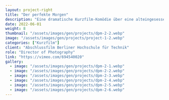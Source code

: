 ```yaml
---
layout: project-right
title: "Der perfekte Morgen"
description: "Eine dramatische Kurzfilm-Komödie über eine alteingesessene Moderatorin einer Morning Show, der droht durch ihre jünge Co-Moderatorin ersetzt zu werden."
date: 2022-06-01
weight: 8
thumbnail: "/assets/images/gen/projects/dpm-2-2.webp"
image: "/assets/images/gen/projects/project-1-2.webp"
categories: ["Kurzfilm"]
client: "Abschlussfilm Berliner Hochschule für Technik"
role: "Director of Photography"
link: "https://vimeo.com/694540020"
gallery:
  - image: "/assets/images/gen/projects/dpm-2-1.webp"
  - image: "/assets/images/gen/projects/dpm-2-2.webp"
  - image: "/assets/images/gen/projects/dpm-2-3.webp"
  - image: "/assets/images/gen/projects/dpm-2-4.webp"
  - image: "/assets/images/gen/projects/dpm-2-5.webp"
  - image: "/assets/images/gen/projects/dpm-2-6.webp"
---
```


